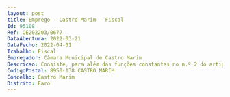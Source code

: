 ```yaml
--- 
layout: post
title: Emprego - Castro Marim - Fiscal
Id: 95108
Ref: OE202203/0677
DataAbertura: 2022-03-21
DataFecho: 2022-04-01
Trabalho: Fiscal
Empregador: Câmara Municipal de Castro Marim
Descricao: Consiste, para além das funções constantes no n.º 2 do artigo 8.º do Decreto Lei n.º 114 2019, de 20 de agosto, em  Fiscalizar e fazer cumprir os regulamentos e posturas municipais e demais dispositivos legais relativos a áreas de ocupação da via pública, publicidade, trânsito, obras particulares funcionamento de estabelecimentos comerciais ou industriais  Preservar o ambiente natural, deposição, remoção, transporte e destino final dos resíduos sólidos públicos, domésticos e comerciais  Preservar o património público  Preservar a segurança no trabalho  Fiscalizar preventivamente o território  Prestar informações sobre situações de fato com vista à instrução de processos municipais nas áreas da sua atuação específica  Levantar comunicações contraordenações e fazer as respetivas participações quando necessário ou solicitado superiormente  Participar em vistorias diversas quando solicitado  Acompanhar e participar nas visitas necessárias à análise e proposta de decisão sobre diversos temas  Colaborar com as outras Unidades Orgânicas, sempre que solicitado.
CodigoPostal: 8950-138 CASTRO MARIM
Concelho: Castro Marim
Distrito: Faro
--- 
```

